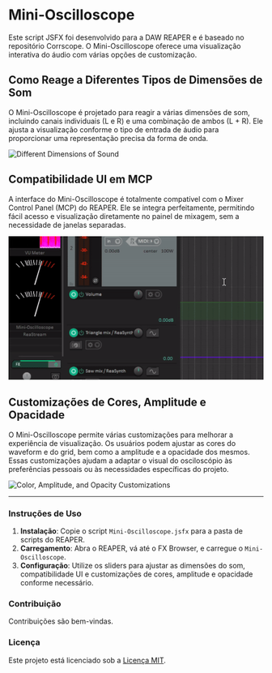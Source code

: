 # Mini-Oscilloscope

Este script JSFX foi desenvolvido para a DAW REAPER e é baseado no repositório Corrscope. O Mini-Oscilloscope oferece uma visualização interativa do áudio com várias opções de customização.

## Como Reage a Diferentes Tipos de Dimensões de Som

O Mini-Oscilloscope é projetado para reagir a várias dimensões de som, incluindo canais individuais (L e R) e uma combinação de ambos (L + R). Ele ajusta a visualização conforme o tipo de entrada de áudio para proporcionar uma representação precisa da forma de onda.

![Different Dimensions of Sound](images/waveshapes.gif)

## Compatibilidade UI em MCP

A interface do Mini-Oscilloscope é totalmente compatível com o Mixer Control Panel (MCP) do REAPER. Ele se integra perfeitamente, permitindo fácil acesso e visualização diretamente no painel de mixagem, sem a necessidade de janelas separadas.

![UI Compatibility in MCP](images/MCP.gif)

## Customizações de Cores, Amplitude e Opacidade

O Mini-Oscilloscope permite várias customizações para melhorar a experiência de visualização. Os usuários podem ajustar as cores do waveform e do grid, bem como a amplitude e a opacidade dos mesmos. Essas customizações ajudam a adaptar o visual do osciloscópio às preferências pessoais ou às necessidades específicas do projeto.

![Color, Amplitude, and Opacity Customizations](images/colors-configs.gif)

---

### Instruções de Uso

1. **Instalação**: Copie o script `Mini-Oscilloscope.jsfx` para a pasta de scripts do REAPER.
2. **Carregamento**: Abra o REAPER, vá até o FX Browser, e carregue o `Mini-Oscilloscope`.
3. **Configuração**: Utilize os sliders para ajustar as dimensões do som, compatibilidade UI e customizações de cores, amplitude e opacidade conforme necessário.

### Contribuição

Contribuições são bem-vindas.

### Licença

Este projeto está licenciado sob a [Licença MIT](LICENSE).
